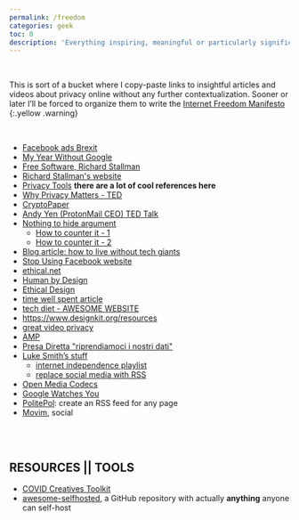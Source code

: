 ```yaml
---
permalink: /freedom
categories: geek
toc: 0
description: 'Everything inspiring, meaningful or particularly significant about web privacy I find online.'
---
```


<br />

This is sort of a bucket where I copy-paste links to insightful articles and videos about privacy online without any further contextualization. Sooner or later I’ll be forced to organize them to write the [Internet Freedom Manifesto](/internetfreedom)
{:.yellow .warning}


<br />

- [Facebook ads Brexit](https://www.ted.com/talks/carole_cadwalladr_facebook_s_role_in_brexit_and_the_threat_to_democracy?utm_campaign=tedspread&utm_medium=referral&utm_source=tedcomshare)
- [My Year Without Google](https://onezero.medium.com/one-year-google-free-59e0afb68328)
- [Free Software, Richard Stallman](https://hyp.is/zEpzAm9jEeqKOxdXSivD-A/www.wired.com/2013/09/why-free-software-is-more-important-now-than-ever-before/)
- [Richard Stallman's website](http://stallman.org)
- [Privacy Tools](https://www.privacytools.io/) **there are a lot of cool references here**
- [Why Privacy Matters - TED](https://www.ted.com/talks/glenn_greenwald_why_privacy_matters)
- [CryptoPaper](https://github.com/cryptoseb/CryptoPaper)
- [Andy Yen (ProtonMail CEO) TED Talk](https://www.ted.com/talks/andy_yen_think_your_email_s_private_think_again)
- [Nothing to hide argument](https://en.wikipedia.org/wiki/Nothing_to_hide_argument)
	- [How to counter it - 1](https://www.reddit.com/r/privacy/comments/3hynvp/how_do_you_counter_the_i_have_nothing_to_hide/)
	- [How to counter it - 2](https://papers.ssrn.com/sol3/papers.cfm?abstract_id=998565)
- [Blog article: how to live without tech giants](https://write.privacytools.io/paulakreuzer/how-to-live-without-google-and-other-evil-tech-giants)
- [Stop Using Facebook website](https://www.stopusingfacebook.co/)
- [ethical.net](https://ethical.net/)
- [Human by Design](https://humanebydesign.com)
- [Ethical Design](https://2017.ind.ie/ethical-design/)
- [time well spent article](https://medium.com/@caseorganic/is-your-product-designed-to-be-calm-cdde5039cca5)
- [tech diet - AWESOME WEBSITE](https://essays.uxdesign.cc/tech-diet/)
- <https://www.designkit.org/resources>
- [great video privacy](https://simpleanalytics.com/)
- [AMP](https://medium.com/@danbuben/why-amp-is-bad-for-your-site-and-for-the-web-e4d060a4ff31)
- [Presa Diretta "riprendiamoci i nostri dati"](https://www.raiplay.it/video/2020/03/speciale-tg1-ad78f734-b4af-443b-ad3f-08bf9194b9fb.html)
- [Luke Smith’s stuff](https://lukesmith.xyz)
	- [internet independence playlist](https://www.youtube.com/playlist?list=PL-p5XmQHB_JRRnoQyjOfioJdDmu87DIJc)
	- [replace social media with RSS](https://lukesmith.xyz/blog/a-guide-to-using-rss-to-replace-social-media)
- [Open Media Codecs](https://research.mozilla.org/av1-media-codecs/)
- [Google Watches You](https://mobile.reuters.com/article/amp/idUSKCN24F2N4?__twitter_impression=true)
- [PolitePol](https://politepol.com/): create an RSS feed for any page
-  [Movim](https://movim.eu/), social

<br />
<br />

## RESOURCES || TOOLS

- [COVID Creatives Toolkit](https://docs.google.com/document/d/1iNPPgHO1bQFTey3U4G6LZ4pjb05iM0AyLGYA1We6W5c/edit?pli=1#heading=h.lxqxmcwlf54y)
- [awesome-selfhosted](https://github.com/awesome-selfhosted/awesome-selfhosted), a GitHub repository with actually **anything** anyone can self-host